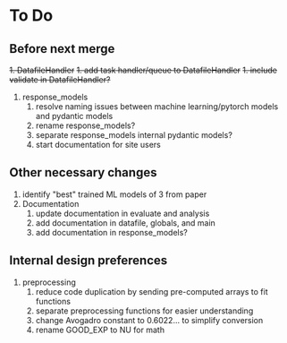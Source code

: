 # To Do

## Before next merge
~~1. DatafileHandler~~
    ~~1. add task handler/queue to DatafileHandler~~
    ~~1. include validate in DatafileHandler?~~
1. response_models
    1. resolve naming issues between machine learning/pytorch models and pydantic models
    1. rename response_models?
    1. separate response_models internal pydantic models?
    1. start documentation for site users

## Other necessary changes
1. identify "best" trained ML models of 3 from paper
1. Documentation
    1. update documentation in evaluate and analysis
    1. add documentation in datafile, globals, and main
    1. add documentation in response_models?

## Internal design preferences
1. preprocessing
    1. reduce code duplication by sending pre-computed arrays to fit functions
    1. separate preprocessing functions for easier understanding
    1. change Avogadro constant to 0.6022... to simplify conversion
    1. rename GOOD_EXP to NU for math